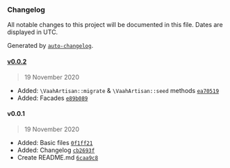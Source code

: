 ### Changelog

All notable changes to this project will be documented in this file. Dates are displayed in UTC.

Generated by [`auto-changelog`](https://github.com/CookPete/auto-changelog).

#### [v0.0.2](https://github.com/webreinvent/vaahlaravel/compare/v0.0.1...v0.0.2)

> 19 November 2020

- Added: `\VaahArtisan::migrate` & `\VaahArtisan::seed` methods [`ea70519`](https://github.com/webreinvent/vaahlaravel/commit/ea70519bb0946db3db3d30463c35f2dcb1596e8a)
- Added: Facades [`e89b089`](https://github.com/webreinvent/vaahlaravel/commit/e89b089c1850082b8c52141cd403324065e3555e)

#### v0.0.1

> 19 November 2020

- Added: Basic files [`0f1ff21`](https://github.com/webreinvent/vaahlaravel/commit/0f1ff21a97590e942b304f5a3e09601d129eef64)
- Added: Changelog [`cb2693f`](https://github.com/webreinvent/vaahlaravel/commit/cb2693f6e21c843873cd9ab5154b1cba76e3ee47)
- Create README.md [`6caa9c8`](https://github.com/webreinvent/vaahlaravel/commit/6caa9c81cc0e291d9706b984cd1e57032dd140df)
